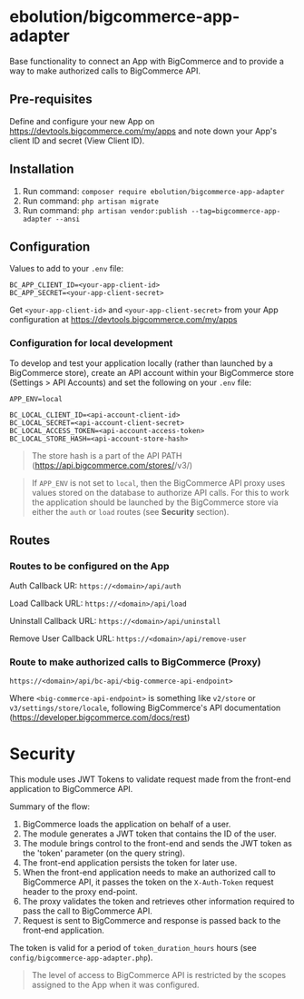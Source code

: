 # ebolution/bigcommerce-app-adapter

Base functionality to connect an App with BigCommerce and to provide a way to make authorized calls to BigCommerce API.

## Pre-requisites

Define and configure your new App on https://devtools.bigcommerce.com/my/apps and note down your App's client ID and secret (View Client ID). 

## Installation 

1. Run command: `composer require ebolution/bigcommerce-app-adapter`
1. Run command: `php artisan migrate`
1. Run command: `php artisan vendor:publish --tag=bigcommerce-app-adapter --ansi`

## Configuration 

Values to add to your `.env` file:

```
BC_APP_CLIENT_ID=<your-app-client-id>
BC_APP_SECRET=<your-app-client-secret>
```

Get `<your-app-client-id>` and `<your-app-client-secret>` from your App configuration at https://devtools.bigcommerce.com/my/apps

### Configuration for local development

To develop and test your application locally (rather than launched by a BigCommerce store), create an API account within your BigCommerce store (Settings > API Accounts) and set the following on your `.env` file:

```
APP_ENV=local

BC_LOCAL_CLIENT_ID=<api-account-client-id>
BC_LOCAL_SECRET=<api-account-client-secret>
BC_LOCAL_ACCESS_TOKEN=<api-account-access-token>
BC_LOCAL_STORE_HASH=<api-account-store-hash>
```
> The store hash is a part of the API PATH (https://api.bigcommerce.com/stores/<store-hash>/v3/)

> If `APP_ENV` is not set to `local`, then the BigCommerce API proxy uses values stored on the database 
to authorize API calls. For this to work the application should be launched by the BigCommerce store
via either the `auth` or `load` routes (see **Security** section).

## Routes

### Routes to be configured on the App

Auth Callback UR: `https://<domain>/api/auth`

Load Callback URL: `https://<domain>/api/load`

Uninstall Callback URL: `https://<domain>/api/uninstall`

Remove User Callback URL: `https://<domain>/api/remove-user`

### Route to make authorized calls to BigCommerce (Proxy)

`https://<domain>/api/bc-api/<big-commerce-api-endpoint>`

Where `<big-commerce-api-endpoint>` is something like `v2/store` or `v3/settings/store/locale`, following BigCommerce's API documentation (https://developer.bigcommerce.com/docs/rest)

# Security

This module uses JWT Tokens to validate request made from the front-end application to BigCommerce API.

Summary of the flow:
1. BigCommerce loads the application on behalf of a user.
1. The module generates a JWT token that contains the ID of the user.
1. The module brings control to the front-end and sends the JWT token as the 'token' parameter (on the query string).
1. The front-end application persists the token for later use.
1. When the front-end application needs to make an authorized call to BigCommerce API, it passes the token on the `X-Auth-Token` request header to the proxy end-point.
1. The proxy validates the token and retrieves other information required to pass the call to BigCommerce API.
1. Request is sent to BigCommerce and response is passed back to the front-end application.

The token is valid for a period of `token_duration_hours` hours (see `config/bigcommerce-app-adapter.php`).

> The level of access to BigCommerce API is restricted by the scopes assigned to the App when it was configured.
